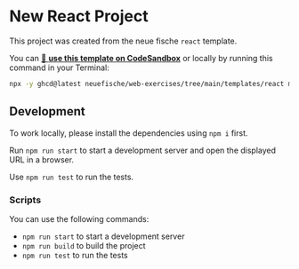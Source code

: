 # New React Project

This project was created from the neue fische `react` template.

You can [🔗 **use this template on CodeSandbox**](https://codesandbox.io/p/sandbox/github/neuefische/web-exercises/tree/main/templates/react?file=/README.md) or locally by running this command in your Terminal:

```bash
npx -y ghcd@latest neuefische/web-exercises/tree/main/templates/react my-app
```

## Development

To work locally, please install the dependencies using `npm i` first.

Run `npm run start` to start a development server and open the displayed URL in a browser.

Use `npm run test` to run the tests.

### Scripts

You can use the following commands:

- `npm run start` to start a development server
- `npm run build` to build the project
- `npm run test` to run the tests
